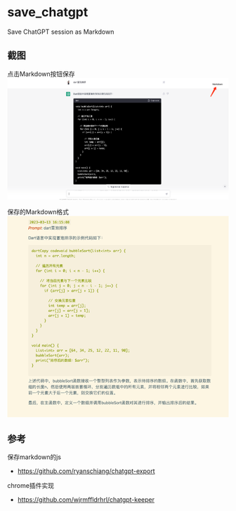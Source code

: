 # save_chatgpt
Save ChatGPT session as Markdown

## 截图
点击Markdown按钮保存
![](./screenshot/1.png)

保存的Markdown格式
![](./screenshot/2.png)

## 参考
保存markdown的js
* https://github.com/ryanschiang/chatgpt-export

chrome插件实现
* https://github.com/wjrmffldrhrl/chatgpt-keeper


